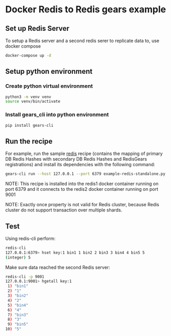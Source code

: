 # Docker Redis to Redis gears example
## Set up Redis Server
To setup a Redis server and a second redis serer to replicate data to, use docker compose
```bash
docker-compose up -d
```
## Setup python environment
### Create python virtual environment
```bash
python3 -m venv venv
source venv/bin/activate
```
### Install gears_cli into python environment
```bash
pip install gears-cli
```
## Run the recipe
For example, run the sample [redis](example-redis-standalone.py) recipe (contains the mapping of primary DB Redis Hashes with secondary DB Redis Hashes and RedisGears registrations) and install its dependencies with the following command:

```bash
gears-cli run --host 127.0.0.1 --port 6379 example-redis-standalone.py --requirements requirements.txt
```
NOTE:   This recipe is installed into the redis1 docker container running on port 6379 and it connects to the redis2 docker container running on port 9001 

NOTE:	Exactly once property is not valid for Redis cluster, because Redis cluster do not support transaction over multiple shards.

## Test
Using redis-cli perform:
```bash
redis-cli
127.0.0.1:6379> hset key:1 bin1 1 bin2 2 bin3 3 bin4 4 bin5 5
(integer) 5
```

Make sure data reached the second Redis server:
```bash
redis-cli -p 9001
127.0.0.1:9001> hgetall key:1
 1) "bin1"
 2) "1"
 3) "bin2"
 4) "2"
 5) "bin4"
 6) "4"
 7) "bin3"
 8) "3"
 9) "bin5"
10) "5"
```
